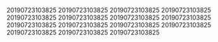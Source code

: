 20190723103825
20190723103825
20190723103825
20190723103825
20190723103825
20190723103825
20190723103825
20190723103825
20190723103825
20190723103825
20190723103825
20190723103825
20190723103825
20190723103825
20190723103825
